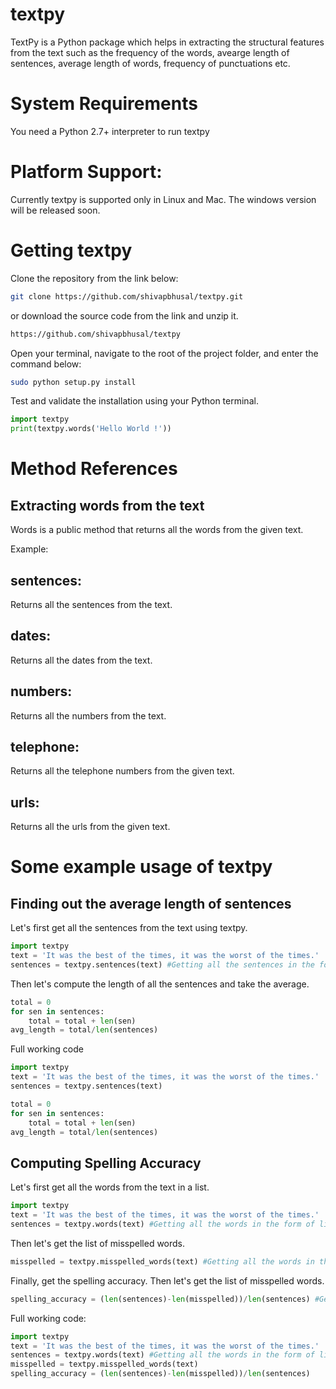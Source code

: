 # textpy
TextPy is a Python package which helps in extracting the structural features from the text such as the frequency of the words,
avearge length of sentences, average length of words, frequency of punctuations etc. 

# System Requirements
You need a Python 2.7+ interpreter to run textpy

# Platform Support:
Currently textpy is supported only in Linux and Mac. The windows version will be released soon.

# Getting textpy
Clone the repository from the link below:
```Bash
git clone https://github.com/shivapbhusal/textpy.git
```

or download the source code from the link and unzip it.
```Bash
https://github.com/shivapbhusal/textpy
```

Open your terminal, navigate to the root of the project folder, and enter the command below:
```Bash
sudo python setup.py install
```

Test and validate the installation using your Python terminal.

```python
import textpy
print(textpy.words('Hello World !'))
```

# Method References
## Extracting words from the text
Words is a public method that returns all the words from the given text.

Example:

## sentences:
Returns all the sentences from the text.

## dates:
Returns all the dates from the text. 

## numbers:
Returns all the numbers from the text. 

## telephone:
Returns all the telephone numbers from the given text. 

## urls:
Returns all the urls from the given text.

# Some example usage of textpy
## Finding out the average length of sentences
Let's first get all the sentences from the text using textpy. 
```python
import textpy
text = 'It was the best of the times, it was the worst of the times.'
sentences = textpy.sentences(text) #Getting all the sentences in the form of list.
```

Then let's compute the length of all the sentences and take the average.
```python
total = 0
for sen in sentences:
	total = total + len(sen)
avg_length = total/len(sentences)
```

Full working code
```python
import textpy
text = 'It was the best of the times, it was the worst of the times.'
sentences = textpy.sentences(text)

total = 0
for sen in sentences:
	total = total + len(sen)
avg_length = total/len(sentences)

```

## Computing Spelling Accuracy
Let's first get all the words from the text in a list.
```python
import textpy
text = 'It was the best of the times, it was the worst of the times.'
sentences = textpy.words(text) #Getting all the words in the form of list.
```

Then let's get the list of misspelled words.
```python
misspelled = textpy.misspelled_words(text) #Getting all the words in the form of list.
```

Finally, get the spelling accuracy.
Then let's get the list of misspelled words.
```python
spelling_accuracy = (len(sentences)-len(misspelled))/len(sentences) #Getting all the words in the form of list.
```

Full working code:
```python
import textpy
text = 'It was the best of the times, it was the worst of the times.'
sentences = textpy.words(text) #Getting all the words in the form of list.
misspelled = textpy.misspelled_words(text)
spelling_accuracy = (len(sentences)-len(misspelled))/len(sentences)

```











